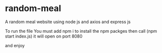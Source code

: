 # random-meal
A random meal website using node js and axios and express js

To run the file You must add npm i to install the npm packges
then call (npm start index.js)
it will open on port 8080

and enjoy

